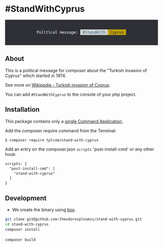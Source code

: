 # \#StandWithCyprus

!["StandWithCyprus example"](standwithcyprus.jpeg)

## About

This is a political message for composer about the "Turkish invasion of Cyprus" which started in 1974.

See more on [Wikipedia - Turkish invasion of Cyprus](https://en.wikipedia.org/wiki/Turkish_invasion_of_Cyprus).

You can add `#StandWithCyprus` to the console of your php project.

## Installation

This package contains only a [single Command Application](https://symfony.com/doc/current/components/console/single_command_tool.html).

Add the composer require command from the Terminal:

```bash
$ composer require tplcom/stand-with-cyprus
```

Add an entry on the composer.json `scripts` 'post-install-cmd' or any other hook:

```
scripts: {
  "post-install-cmd": [
    "stand-with-cyprus"
  ]
}
```

## Development

- We create the binary using [box](https://github.com/box-project/box).

```bash
git clone git@github.com:theodorosploumis/stand-with-cyprus.git
cd stand-with-cyprus
composer install

composer build
```